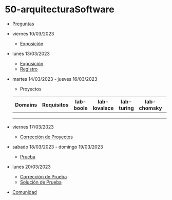 # 50-arquitecturaSoftware

- [Preguntas](https://escuela.it/cursos/curso-recurrencia-desarrollo-software/clase/patron)
- viernes 10/03/2023
  - [Exposición](https://escuela.it/cursos/curso-recurrencia-desarrollo-software/clase/patron)
- lunes 13/03/2023
  - [Exposición](https://escuela.it/cursos/curso-recurrencia-desarrollo-software/clase/patron)
  - [Registro](https://forms.gle/pA2QvsW32P4KtTD77)
- martes 14/03/2023 - jueves 16/03/2023
  - Proyectos
  
  |Domains|Requisitos|lab-boole|lab-lovalace|lab-turing|lab-chomsky|lab-bernersLee|
  |-------|----------|---------|------------|----------|-----------|--------------|
  |       |          |         |            |          |           |              |
  |       |          |         |            |          |           |              |
  |       |          |         |            |          |           |              |
- viernes 17/03/2023
  - [Corrección de Proyectos](https://escuela.it/cursos/curso-recurrencia-desarrollo-software/clase/patron)
- sabado 18/03/2023 - domingo 19/03/2023
  - [Prueba](https://forms.gle/hB9UJoN2PYiexctH8)
- lunes 20/03/2023
  - [Corrección de Prueba](https://escuela.it/cursos/curso-recurrencia-desarrollo-software/clase/patron)
  - [Solución de Prueba](https://docs.google.com/spreadsheets/d/1Uwtqa5VdD5wK2X7eLgkS6_th16aPnsW8pa5Ft2TyLPo/edit#gid=0)
- [Comunidad](https://app.slack.com/client/T02S3KYD464/C02TG05MALF)
